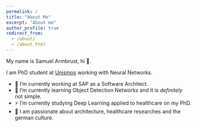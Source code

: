 ```yaml
---
permalink: /
title: "About Me"
excerpt: "About me"
author_profile: true
redirect_from: 
  - /about/
  - /about.html
---
```


My name is Samuel Armbrust, hi 👋. 

<!-- https://www.unisinos.br/pos/images/modulos/estrito/discentes/computacao-aplicada/computacao-aplicada-doutorado.pdf -->

I am PhD student at [Unisinos](https://www.unisinos.br/pos/images/modulos/estrito/discentes/computacao-aplicada/computacao-aplicada-mestrado.pdf) working with Neural Networks. 

- 🔭 I’m currently working at SAP as a Software Architect.
- 🌱 I’m currently learning Object Detection Networks and it is *definitely* not simple.
- ⚡ I’m currently studying Deep Learning applied to healthcare on my PhD.
- 🤔 I am passionate about architecture, healthcare researches and the german culture.


